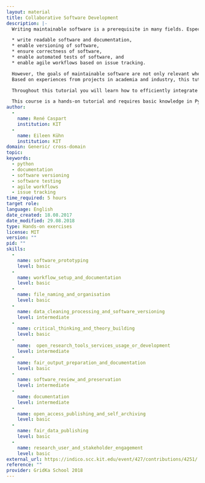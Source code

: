 ```yaml
---
layout: material
title: Collaborative Software Development
description: |-
  Writing maintainable software is a prerequisite in many fields. Especially when working in projects with many members it is essential to

  * write readable software and documentation,
  * enable versioning of software,
  * ensure correctness of software,
  * enable automated tests of software, and
  * enable agile workflows based on issue tracking.

  However, the goals of maintainable software are not only relevant when working in teams, but also in private projects. This makes the topic relevant for anybody that needs to write and maintain software.
  Based on experiences from projects in academia and industry, this tutorial introduces tools and concepts to enable maintainable software projects in collaborative environments. While we try to give a broad overview on different topics, we also flexibly provide in-depth information depending on your feedback during the course. We cover topics such as version control and organisation of software with git, concepts of unit testing and test-driven development, tools supporting continuous integration as well as the integration into wikis and ticket systems.

  Throughout this tutorial you will learn how to efficiently integrate different tools and concepts to enable maintainable software. After the course, you will have a basic setup that can be adapted to your specific needs.

  This course is a hands-on tutorial and requires basic knowledge in Python programming. For best learning experiences and an overview on encompassing software development processes, we suggest the combined participation in the workshop Introduction to Python and Collaborative Software Development.
author: 
  - 
    name: René Caspart
    institution: KIT
  - 
    name: Eileen Kühn
    institution: KIT
domain: Generic/ cross-domain
topic: 
keywords: 
  - python
  - documentation
  - software versioning
  - software testing
  - agile workflows
  - issue tracking
time_required: 5 hours
target role: 
language: English
date_created: 18.08.2017
date_modified: 29.08.2018
type: Hands-on exercises
license: MIT
version: ""
pid: ""
skills: 
  - 
    name: software_prototyping
    level: basic
  - 
    name: workflow_setup_and_documentation
    level: basic
  - 
    name: file_naming_and_organisation
    level: basic
  - 
    name: data_cleaning_processing_and_software_versioning
    level: intermediate
  - 
    name: critical_thinking_and_theory_building
    level: basic
  - 
    name:  open_research_tools_services_usage_or_development
    level: intermediate
  - 
    name: fair_output_preparation_and_documentation
    level: basic
  - 
    name: software_review_and_preservation
    level: intermediate
  - 
    name: documentation
    level: intermediate
  - 
    name: open_access_publishing_and_self_archiving
    level: basic
  - 
    name: fair_data_publishing
    level: basic
  - 
    name: research_user_and_stakeholder_engagement
    level: basic
external_url: https://indico.scc.kit.edu/event/427/contributions/4251/
reference: ""
provider: GridKa School 2018
---
```

